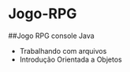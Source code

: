 # Jogo-RPG
  ##Jogo RPG console Java
  - Trabalhando com arquivos
  - Introdução Orientada a Objetos
